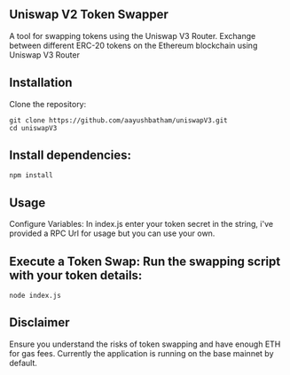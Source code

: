 ## Uniswap V2 Token Swapper
A tool for swapping tokens using the Uniswap V3 Router. Exchange between different ERC-20 tokens on the Ethereum blockchain using Uniswap V3 Router

## Installation
Clone the repository:
```
git clone https://github.com/aayushbatham/uniswapV3.git
cd uniswapV3
```
## Install dependencies:
```
npm install
```
## Usage
Configure Variables: In index.js enter your token secret in the string, i've provided a RPC Url for usage but you can use your own.

## Execute a Token Swap: Run the swapping script with your token details:
```
node index.js
```
## Disclaimer
Ensure you understand the risks of token swapping and have enough ETH for gas fees. Currently the application is running on the base mainnet by default.

